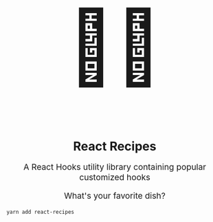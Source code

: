 <p align="center" style="color: #343a40">
  <h1 style="font-size: 10.5rem; text-align: center">👩‍🍳</h1>
  <h1 align="center">React Recipes</h1>
</p>
<p align="center" style="font-size: 1.2rem;">A React Hooks utility library containing popular customized hooks</p>
<p align="center" style="font-size: 1.2rem;">What's your favorite dish?</p>


```bash
yarn add react-recipes
```
